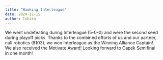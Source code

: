 ```yaml
---
title: "Hawking Interleague"
date: 2024-12-15
author: Ishika
---
```


We went undefeating during Interleague (5-0-0) and were the second seed during playoff picks. Thanks to the combined efforts of us and our partner, null robotics (8103), we won Interleague as the Winning Alliance Captain! We also received the Motivate Award! Looking forward to Capek Semifinal in one month!
